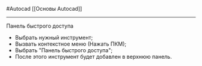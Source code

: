 #Autocad 
[[Основы Autocad]]
__________
Панель быстрого доступа
- Выбрать нужный инструмент;
- Вызвать контекстное меню (Нажать ПКМ);
- Выбрать "Панель быстрого доступа";
- После этого инструмент будет добавлен в верхнюю панель.